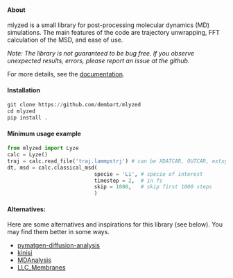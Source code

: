 #### About

mlyzed is a small library for post-processing molecular dynamics (MD) simulations. The main features of the code are trajectory unwrapping, FFT calculation of the MSD, and ease of use. 

<i>Note: The library is not guaranteed to be bug free. If you observe unexpected results, errors, please report  an issue at the github.</i>


For more details, see the [documentation](https://mlyzed.readthedocs.io/en/latest/).

#### Installation

```python
git clone https://github.com/dembart/mlyzed
cd mlyzed
pip install .
```
#### Minimum usage example

```python
from mlyzed import Lyze
calc = Lyze()
traj = calc.read_file('traj.lammpstrj') # can be XDATCAR, OUTCAR, extxyz
dt, msd = calc.classical_msd(
                            specie = 'Li', # specie of interest
                            timestep = 2,  # in fs
                            skip = 1000,   # skip first 1000 steps
                            )
```


#### Alternatives:

Here are some alternatives and inspirations for this library (see below). You may find them better in some ways.

* [pymatgen-diffusion-analysis](https://github.com/materialsvirtuallab/pymatgen-analysis-diffusion)  
* [kinisi](https://github.com/bjmorgan/kinisi)
* [MDAnalysis](https://www.mdanalysis.org/)  
* [LLC_Membranes](https://github.com/shirtsgroup/LLC_Membranes)  



